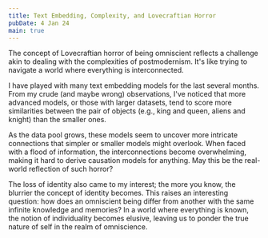```yaml
---
title: Text Embedding, Complexity, and Lovecraftian Horror
pubDate: 4 Jan 24
main: true
---
```

The concept of Lovecraftian horror of being omniscient reflects a challenge akin to dealing with the complexities of postmodernism. It's like trying to navigate a world where everything is interconnected.

I have played with many text embedding models for the last several months. From my crude (and maybe wrong) observations, I've noticed that more advanced models, or those with larger datasets, tend to score more similarities between the pair of objects (e.g., king and queen, aliens and knight) than the smaller ones.

As the data pool grows, these models seem to uncover more intricate connections that simpler or smaller models might overlook.  When faced with a flood of information, the interconnections become overwhelming, making it hard to derive causation models for anything. May this be the real-world reflection of such horror?

The loss of identity also came to my interest; the more you know, the blurrier the concept of identity becomes. This raises an interesting question: how does an omniscient being differ from another with the same infinite knowledge and memories? In a world where everything is known, the notion of individuality becomes elusive, leaving us to ponder the true nature of self in the realm of omniscience.
